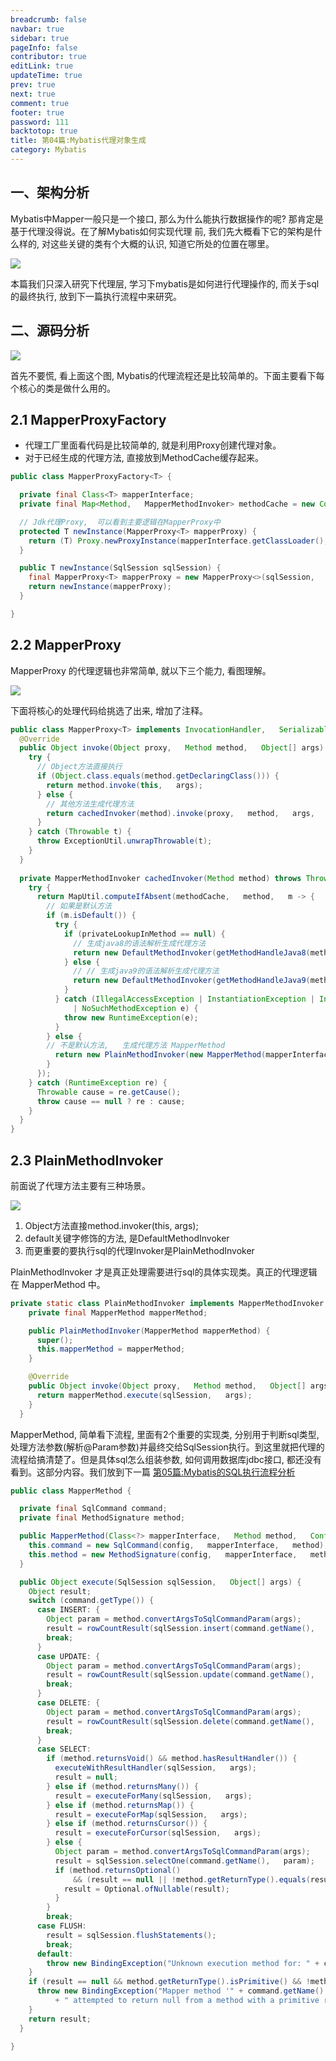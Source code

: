 ```yaml
---
breadcrumb: false
navbar: true
sidebar: true
pageInfo: false
contributor: true
editLink: true
updateTime: true
prev: true
next: true
comment: true
footer: true
password: 111
backtotop: true
title: 第04篇:Mybatis代理对象生成
category: Mybatis
---
```


<PageBanner/>


## 一、架构分析

Mybatis中Mapper一般只是一个接口,  那么为什么能执行数据操作的呢? 那肯定是基于代理没得说。在了解Mybatis如何实现代理
前,  我们先大概看下它的架构是什么样的,  对这些关键的类有个大概的认识,  知道它所处的位置在哪里。

![](https://img.springlearn.cn/blog/learn_1649424512000.png)

本篇我们只深入研究下代理层,   学习下mybatis是如何进行代理操作的,   而关于sql的最终执行,   放到下一篇执行流程中来研究。


## 二、源码分析

![](https://img.springlearn.cn/blog/learn_1649301019000.png)

首先不要慌,  看上面这个图,  Mybatis的代理流程还是比较简单的。下面主要看下每个核心的类是做什么用的。

## 2.1 MapperProxyFactory

- 代理工厂里面看代码是比较简单的,  就是利用Proxy创建代理对象。
- 对于已经生成的代理方法,  直接放到MethodCache缓存起来。

```java 
public class MapperProxyFactory<T> {

  private final Class<T> mapperInterface;
  private final Map<Method,   MapperMethodInvoker> methodCache = new ConcurrentHashMap<>();

  // Jdk代理Proxy,  可以看到主要逻辑在MapperProxy中
  protected T newInstance(MapperProxy<T> mapperProxy) {
    return (T) Proxy.newProxyInstance(mapperInterface.getClassLoader(),   new Class[] { mapperInterface },   mapperProxy);
  }

  public T newInstance(SqlSession sqlSession) {
    final MapperProxy<T> mapperProxy = new MapperProxy<>(sqlSession,   mapperInterface,   methodCache);
    return newInstance(mapperProxy);
  }

}
```

## 2.2 MapperProxy 

MapperProxy 的代理逻辑也非常简单,  就以下三个能力,  看图理解。

![](https://img.springlearn.cn/blog/learn_1649079715000.png)

下面将核心的处理代码给挑选了出来,  增加了注释。

```java 
public class MapperProxy<T> implements InvocationHandler,   Serializable {
  @Override
  public Object invoke(Object proxy,   Method method,   Object[] args) throws Throwable {
    try {
      // Object方法直接执行
      if (Object.class.equals(method.getDeclaringClass())) {
        return method.invoke(this,   args);
      } else {
        // 其他方法生成代理方法
        return cachedInvoker(method).invoke(proxy,   method,   args,   sqlSession);
      }
    } catch (Throwable t) {
      throw ExceptionUtil.unwrapThrowable(t);
    }
  }
  
  private MapperMethodInvoker cachedInvoker(Method method) throws Throwable {
    try {
      return MapUtil.computeIfAbsent(methodCache,   method,   m -> {
        // 如果是默认方法
        if (m.isDefault()) {
          try {
            if (privateLookupInMethod == null) {
              // 生成java8的语法解析生成代理方法
              return new DefaultMethodInvoker(getMethodHandleJava8(method));
            } else {
              // // 生成java9的语法解析生成代理方法
              return new DefaultMethodInvoker(getMethodHandleJava9(method));
            }
          } catch (IllegalAccessException | InstantiationException | InvocationTargetException
              | NoSuchMethodException e) {
            throw new RuntimeException(e);
          }
        } else {
        // 不是默认方法,   生成代理方法 MapperMethod
          return new PlainMethodInvoker(new MapperMethod(mapperInterface,   method,   sqlSession.getConfiguration()));
        }
      });
    } catch (RuntimeException re) {
      Throwable cause = re.getCause();
      throw cause == null ? re : cause;
    }
  }
}
```

## 2.3 PlainMethodInvoker

前面说了代理方法主要有三种场景。

![](https://img.springlearn.cn/blog/learn_1649079715000.png)

1. Object方法直接method.invoker(this,  args);
2. default关键字修饰的方法,  是DefaultMethodInvoker
3. 而更重要的要执行sql的代理Invoker是PlainMethodInvoker


PlainMethodInvoker 才是真正处理需要进行sql的具体实现类。真正的代理逻辑在 MapperMethod 中。

```java 
private static class PlainMethodInvoker implements MapperMethodInvoker {
    private final MapperMethod mapperMethod;

    public PlainMethodInvoker(MapperMethod mapperMethod) {
      super();
      this.mapperMethod = mapperMethod;
    }

    @Override
    public Object invoke(Object proxy,   Method method,   Object[] args,   SqlSession sqlSession) throws Throwable {
      return mapperMethod.execute(sqlSession,   args);
    }
  }
```

MapperMethod,  简单看下流程,   里面有2个重要的实现类,   分别用于判断sql类型,   处理方法参数(解析@Param参数)并最终交给SqlSession执行。到这里就把代理的
流程给搞清楚了。但是具体sql怎么组装参数,   如何调用数据库jdbc接口,   都还没有看到。这部分内容。我们放到下一篇 [第05篇:Mybatis的SQL执行流程分析](../Mybatis执行流程分析)

```java 
public class MapperMethod {

  private final SqlCommand command;
  private final MethodSignature method;

  public MapperMethod(Class<?> mapperInterface,   Method method,   Configuration config) {
    this.command = new SqlCommand(config,   mapperInterface,   method);
    this.method = new MethodSignature(config,   mapperInterface,   method);
  }

  public Object execute(SqlSession sqlSession,   Object[] args) {
    Object result;
    switch (command.getType()) {
      case INSERT: {
        Object param = method.convertArgsToSqlCommandParam(args);
        result = rowCountResult(sqlSession.insert(command.getName(),   param));
        break;
      }
      case UPDATE: {
        Object param = method.convertArgsToSqlCommandParam(args);
        result = rowCountResult(sqlSession.update(command.getName(),   param));
        break;
      }
      case DELETE: {
        Object param = method.convertArgsToSqlCommandParam(args);
        result = rowCountResult(sqlSession.delete(command.getName(),   param));
        break;
      }
      case SELECT:
        if (method.returnsVoid() && method.hasResultHandler()) {
          executeWithResultHandler(sqlSession,   args);
          result = null;
        } else if (method.returnsMany()) {
          result = executeForMany(sqlSession,   args);
        } else if (method.returnsMap()) {
          result = executeForMap(sqlSession,   args);
        } else if (method.returnsCursor()) {
          result = executeForCursor(sqlSession,   args);
        } else {
          Object param = method.convertArgsToSqlCommandParam(args);
          result = sqlSession.selectOne(command.getName(),   param);
          if (method.returnsOptional()
              && (result == null || !method.getReturnType().equals(result.getClass()))) {
            result = Optional.ofNullable(result);
          }
        }
        break;
      case FLUSH:
        result = sqlSession.flushStatements();
        break;
      default:
        throw new BindingException("Unknown execution method for: " + command.getName());
    }
    if (result == null && method.getReturnType().isPrimitive() && !method.returnsVoid()) {
      throw new BindingException("Mapper method '" + command.getName()
          + " attempted to return null from a method with a primitive return type (" + method.getReturnType() + ").");
    }
    return result;
  }

}
```

